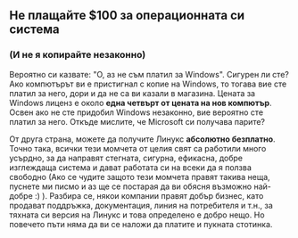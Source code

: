 



<h2>Не плащайте $100 за операционната си система</h2>

<h3>(И не я копирайте незаконно)</h3>

Вероятно си казвате: "О, аз не съм платил за Windows". Сигурен ли сте? Ако компютърът ви е пристигнал с копие на Windows, то тогава вие сте платил за него, дори и да не са ви казали в магазина. Цената за Windows лиценз е около <b>една четвърт от цената на нов компютър</b>. Освен ако не сте придобил Windows незаконно, вие вероятно сте платил за него. Откъде мислите, че Microsoft си получава парите?

От друга страна, можете да получите Линукс <b>абсолютно безплатно</b>. Точно така, всички тези момчета от целия свят са работили много усърдно, за да направят стегната, сигурна, ефикасна, добре изглеждаща система и дават работата си на всеки да я ползва свободно (Ако се чудите защото тези момчета правят такива неща, пуснете ми писмо и аз ще се постарая да ви обясня възможно най-добре :) ). Разбира се, някои компании правят добър бизнес, като продават поддръжка, документация, линия на потребителя и т.н., за тяхната си версия на Линукс и това определено е добро нещо. Но повечето пъти няма да ви се наложи да платите и пукната стотинка.




